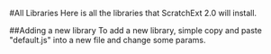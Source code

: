 #All Libraries
Here is all the libraries that ScratchExt 2.0 will install.

##Adding a new library
To add a new library, simple copy and paste "default.js" into a new file and change some params.
